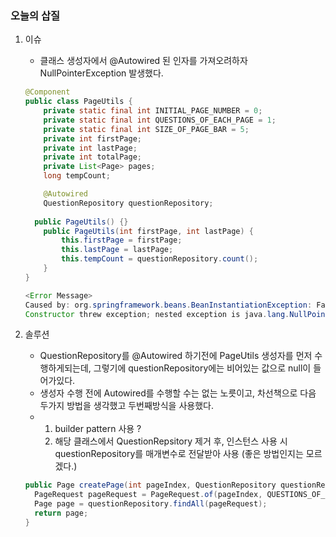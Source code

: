 ### 오늘의 삽질

1. 이슈

   - 클래스 생성자에서 @Autowired 된 인자를 가져오려하자 NullPointerException 발생했다.

   ```java
   @Component
   public class PageUtils {
       private static final int INITIAL_PAGE_NUMBER = 0;
       private static final int QUESTIONS_OF_EACH_PAGE = 1;
       private static final int SIZE_OF_PAGE_BAR = 5;
       private int firstPage;
       private int lastPage;
       private int totalPage;
       private List<Page> pages;
       long tempCount;
   
       @Autowired
       QuestionRepository questionRepository;
     
   	 public PageUtils() {}
       public PageUtils(int firstPage, int lastPage) {
           this.firstPage = firstPage;
           this.lastPage = lastPage;
           this.tempCount = questionRepository.count();
       }
   }
   ```

   ```java
   <Error Message>
   Caused by: org.springframework.beans.BeanInstantiationException: Failed to instantiate [com.codessquad.qna.PageController]:
   Constructor threw exception; nested exception is java.lang.NullPointerException
   ```

2. 솔루션

   - QuestionRepository를 @Autowired 하기전에 PageUtils 생성자를 먼저 수행하게되는데, 그렇기에 questionRepository에는 비어있는 값으로 null이 들어가있다.
   - 생성자 수행 전에 Autowired를 수행할 수는 없는 노릇이고, 차선책으로 다음 두가지 방법을 생각했고 두번째방식을 사용했다.
   - 1. builder pattern 사용 ?
     2. 해당 클래스에서 QuestionRepsitory 제거 후, 인스턴스 사용 시 questionRepository를 매개변수로 전달받아 사용 (좋은 방법인지는 모르겠다.)

   ```java
   public Page createPage(int pageIndex, QuestionRepository questionRepository) {
     PageRequest pageRequest = PageRequest.of(pageIndex, QUESTIONS_OF_EACH_PAGE);
     Page page = questionRepository.findAll(pageRequest);
     return page;
   }
   ```

